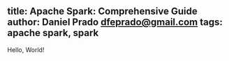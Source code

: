 title: Apache Spark: Comprehensive Guide
author: Daniel Prado <dfeprado@gmail.com>
tags: apache spark, spark
---
Hello, World!